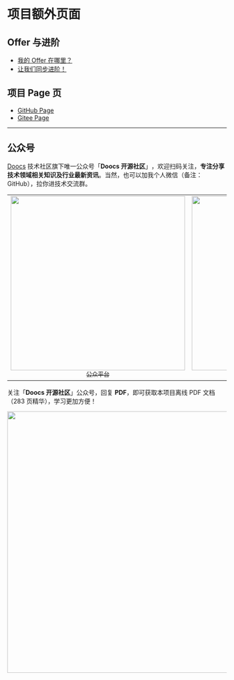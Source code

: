 # 项目额外页面

## Offer 与进阶

- [我的 Offer 在哪里？](https://doocs.gitee.io/advanced-java/#/docs/extra-page/offer)
- [让我们同步进阶！](https://doocs.gitee.io/advanced-java/#/docs/extra-page/advanced)

## 项目 Page 页

- [GitHub Page](https://doocs.github.io/advanced-java/#/)
- [Gitee Page](https://doocs.gitee.io/advanced-java/#/)

---

## 公众号

[Doocs](https://github.com/doocs) 技术社区旗下唯一公众号「**Doocs 开源社区**」​，欢迎扫码关注，**专注分享技术领域相关知识及行业最新资讯**。当然，也可以加我个人微信（备注：GitHub），拉你进技术交流群。

<table>
  <tr>
    <td align="center" style="width: 200px;">
      <a href="https://github.com/doocs">
        <img src="https://cdn.jsdelivr.net/gh/doocs/advanced-java@main/images/qrcode-for-doocs.jpg" style="width: 400px;"><br>
        <sub>公众平台</sub>
      </a><br>
    </td>
    <td align="center" style="width: 200px;">
      <a href="https://github.com/yanglbme">
        <img src="https://cdn.jsdelivr.net/gh/doocs/advanced-java@main/images/qrcode-for-yanglbme.jpg" style="width: 400px;"><br>
        <sub>个人微信</sub>
      </a><br>
    </td>
  </tr>
</table>

关注「**Doocs 开源社区**」公众号，回复 **PDF**，即可获取本项目离线 PDF 文档（283 页精华），学习更加方便！

<img src="https://cdn.jsdelivr.net/gh/doocs/advanced-java@main/images/pdf.png" style="width: 600px;"><br>
